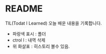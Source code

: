 # README

TIL(Todat I Learned)
오늘 배운 내용을 기록합니다. 

- 파랑색 표시 : 폴더 
- ctrol l : 내역 삭제 
- 위 화살표 : 히스토리 볼수 있음.
